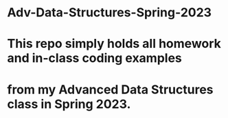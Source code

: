 # Adv-Data-Structures-Spring-2023
# This repo simply holds all homework and in-class coding examples
# from my Advanced Data Structures class in Spring 2023.
